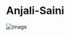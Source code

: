 # Anjali-Saini

![image](https://github.com/Anjali510/Anjali-Saini/assets/58288857/e5f9e456-8b3a-436c-bb46-4342cc3c3d82)
